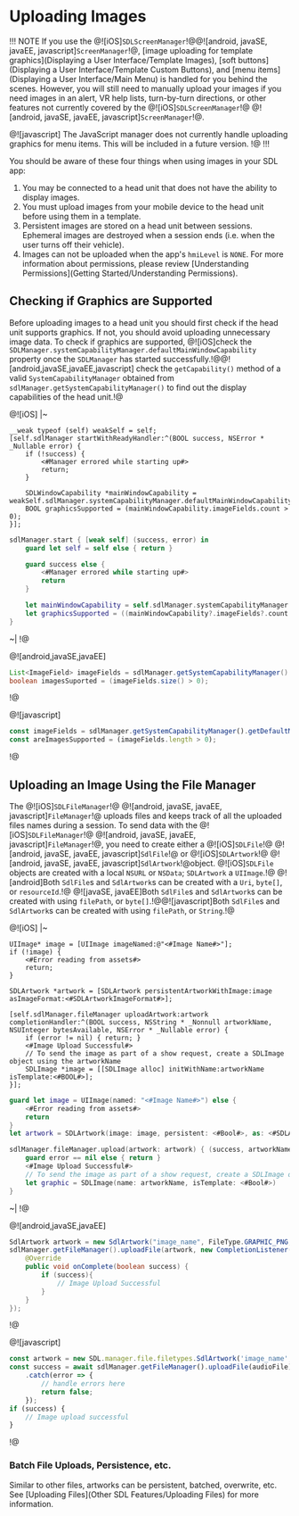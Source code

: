 # Uploading Images

!!! NOTE
If you use the @![iOS]`SDLScreenManager`!@@![android, javaSE, javaEE, javascript]`ScreenManager`!@, [image uploading for template graphics](Displaying a User Interface/Template Images), [soft buttons](Displaying a User Interface/Template Custom Buttons), and [menu items](Displaying a User Interface/Main Menu) is handled for you behind the scenes. However, you will still need to manually upload your images if you need images in an alert, VR help lists, turn-by-turn directions, or other features not currently covered by the @![iOS]`SDLScreenManager`!@ @![android, javaSE, javaEE, javascript]`ScreenManager`!@.

@![javascript]
The JavaScript manager does not currently handle uploading graphics for menu items. This will be included in a future version.
!@
!!!

You should be aware of these four things when using images in your SDL app:

1. You may be connected to a head unit that does not have the ability to display images.
2. You must upload images from your mobile device to the head unit before using them in a template.
3. Persistent images are stored on a head unit between sessions. Ephemeral images are destroyed when a session ends (i.e. when the user turns off their vehicle).
4. Images can not be uploaded when the app's `hmiLevel` is `NONE`. For more information about permissions, please review [Understanding Permissions](Getting Started/Understanding Permissions).

## Checking if Graphics are Supported
Before uploading images to a head unit you should first check if the head unit supports graphics. If not, you should avoid uploading unnecessary image data. To check if graphics are supported, @![iOS]check the `SDLManager.systemCapabilityManager.defaultMainWindowCapability` property once the `SDLManager` has started successfully.!@@![android,javaSE,javaEE,javascript] check the `getCapability()` method of a valid `SystemCapabilityManager` obtained from `sdlManager.getSystemCapabilityManager()` to find out the display capabilities of the head unit.!@

@![iOS]
|~
```objc
__weak typeof (self) weakSelf = self;
[self.sdlManager startWithReadyHandler:^(BOOL success, NSError * _Nullable error) {
    if (!success) {
        <#Manager errored while starting up#>
        return;
    }

    SDLWindowCapability *mainWindowCapability = weakSelf.sdlManager.systemCapabilityManager.defaultMainWindowCapability;
    BOOL graphicsSupported = (mainWindowCapability.imageFields.count > 0);
}];
```
```swift
sdlManager.start { [weak self] (success, error) in
    guard let self = self else { return }

    guard success else {
        <#Manager errored while starting up#>
        return
    }

    let mainWindowCapability = self.sdlManager.systemCapabilityManager.defaultMainWindowCapability
    let graphicsSupported = ((mainWindowCapability?.imageFields?.count ?? 0) > 0)
}
```
~|
!@

@![android,javaSE,javaEE]
```java
List<ImageField> imageFields = sdlManager.getSystemCapabilityManager().getDefaultMainWindowCapability().getImageFields();
boolean imagesSuported = (imageFields.size() > 0);
```
!@

@![javascript]
```js
const imageFields = sdlManager.getSystemCapabilityManager().getDefaultMainWindowCapability().getImageFields();
const areImagesSupported = (imageFields.length > 0);
```
!@

## Uploading an Image Using the File Manager
The @![iOS]`SDLFileManager`!@ @![android, javaSE, javaEE, javascript]`FileManager`!@ uploads files and keeps track of all the uploaded files names during a session. To send data with the @![iOS]`SDLFileManager`!@ @![android, javaSE, javaEE, javascript]`FileManager`!@, you need to create either a @![iOS]`SDLFile`!@ @![android, javaSE, javaEE, javascript]`SdlFile`!@ or @![iOS]`SDLArtwork`!@ @![android, javaSE, javaEE, javascript]`SdlArtwork`!@object. @![iOS]`SDLFile` objects are created with a local `NSURL` or `NSData`; `SDLArtwork` a `UIImage`.!@ @![android]Both `SdlFile`s and `SdlArtwork`s can be created with a `Uri`, `byte[]`, or `resourceId`.!@ @![javaSE, javaEE]Both `SdlFile`s and `SdlArtwork`s can be created with using `filePath`, or `byte[]`.!@@![javascript]Both `SdlFile`s and `SdlArtwork`s can be created with using `filePath`, or `String`.!@

@![iOS]
|~
```objc
UIImage* image = [UIImage imageNamed:@"<#Image Name#>"];
if (!image) {
    <#Error reading from assets#>
    return;
}

SDLArtwork *artwork = [SDLArtwork persistentArtworkWithImage:image asImageFormat:<#SDLArtworkImageFormat#>];

[self.sdlManager.fileManager uploadArtwork:artwork completionHandler:^(BOOL success, NSString * _Nonnull artworkName, NSUInteger bytesAvailable, NSError * _Nullable error) {
    if (error != nil) { return; }
    <#Image Upload Successful#>
    // To send the image as part of a show request, create a SDLImage object using the artworkName
    SDLImage *image = [[SDLImage alloc] initWithName:artworkName isTemplate:<#BOOL#>];
}];
```
```swift
guard let image = UIImage(named: "<#Image Name#>") else {
	<#Error reading from assets#>
	return
}
let artwork = SDLArtwork(image: image, persistent: <#Bool#>, as: <#SDLArtworkImageFormat#>)

sdlManager.fileManager.upload(artwork: artwork) { (success, artworkName, bytesAvailable, error) in
    guard error == nil else { return }
    <#Image Upload Successful#>
    // To send the image as part of a show request, create a SDLImage object using the artworkName
    let graphic = SDLImage(name: artworkName, isTemplate: <#Bool#>)
}
```
~|
!@

@![android,javaSE,javaEE]
```java
SdlArtwork artwork = new SdlArtwork("image_name", FileType.GRAPHIC_PNG, image, false);
sdlManager.getFileManager().uploadFile(artwork, new CompletionListener() {
    @Override
    public void onComplete(boolean success) {
        if (success){
            // Image Upload Successful
        }
    }
});
```
!@

@![javascript]
```js
const artwork = new SDL.manager.file.filetypes.SdlArtwork('image_name', SDL.rpc.enums.FileType.GRAPHIC_PNG, image, false);
const success = await sdlManager.getFileManager().uploadFile(audioFile)
    .catch(error => {
        // handle errors here
        return false;
    });
if (success) {
    // Image upload successful
}
```
!@

### Batch File Uploads, Persistence, etc.
Similar to other files, artworks can be persistent, batched, overwrite, etc. See [Uploading Files](Other SDL Features/Uploading Files) for more information.
